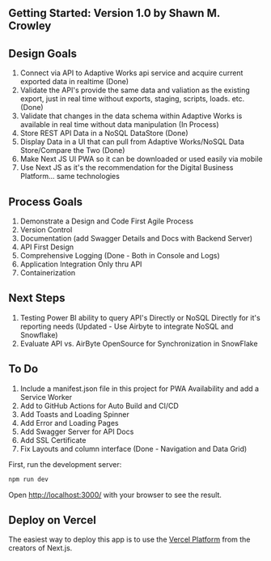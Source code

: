 
## Getting Started: Version 1.0  by Shawn M. Crowley

## Design Goals

1. Connect via API to Adaptive Works api service and acquire current exported data in realtime (Done)
2. Validate the API's provide the same data and valiation as the existing export, just in real time without exports, staging, scripts, loads. etc. (Done)
3. Validate that changes in the data schema within Adaptive Works is available in real time without data manipulation (In Process)
4. Store REST API Data in a NoSQL DataStore (Done)
5. Display Data in a UI that can pull from Adaptive Works/NoSQL Data Store/Compare the Two (Done)
6. Make Next JS UI PWA so it can be downloaded or used easily via mobile
7. Use Next JS as it's the recommendation for the Digital Business Platform... same technologies

## Process Goals

1. Demonstrate a Design and Code First Agile Process
2. Version Control
3. Documentation (add Swagger Details and Docs with Backend Server)
4. API First Design
5. Comprehensive Logging (Done - Both in Console and Logs)
7. Application Integration Only thru API
5. Containerization

## Next Steps

1. Testing Power BI ability to query API's Directly or NoSQL Directly for it's reporting needs (Updated - Use Airbyte to integrate NoSQL and Snowflake)
2. Evaluate API vs. AirByte OpenSource for Synchronization in SnowFlake

## To Do

1. Include a manifest.json file in this project for PWA Availability and add a Service Worker
2. Add to GitHub Actions for Auto Build and CI/CD
3. Add Toasts and Loading Spinner 
4. Add Error and Loading Pages
5. Add Swagger Server for API Docs
6. Add SSL Certificate
7. Fix Layouts and column interface (Done - Navigation and Data Grid)

First, run the development server:

```bash
npm run dev

```

Open [http://localhost:3000/](http://localhost:3000/) with your browser to see the result.


## Deploy on Vercel

The easiest way to deploy this app is to use the [Vercel Platform](https://vercel.com/new?utm_medium=default-template&filter=next.js&utm_source=create-next-app&utm_campaign=create-next-app-readme) from the creators of Next.js.
